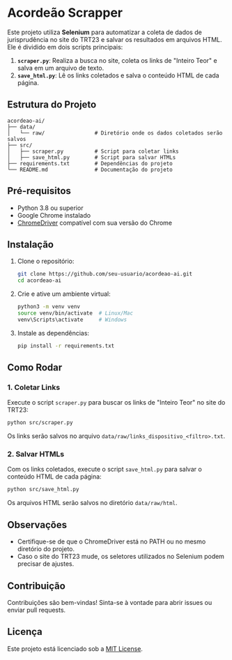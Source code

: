 <!-- @format -->

# Acordeão Scrapper

Este projeto utiliza **Selenium** para automatizar a coleta de dados de jurisprudência no site do TRT23 e salvar os resultados em arquivos HTML. Ele é dividido em dois scripts principais:

1. **`scraper.py`**: Realiza a busca no site, coleta os links de "Inteiro Teor" e salva em um arquivo de texto.
2. **`save_html.py`**: Lê os links coletados e salva o conteúdo HTML de cada página.

## Estrutura do Projeto

```
acordeao-ai/
├── data/
│   └── raw/                # Diretório onde os dados coletados serão salvos
├── src/
│   ├── scraper.py          # Script para coletar links
│   ├── save_html.py        # Script para salvar HTMLs
├── requirements.txt        # Dependências do projeto
└── README.md               # Documentação do projeto
```

## Pré-requisitos

- Python 3.8 ou superior
- Google Chrome instalado
- [ChromeDriver](https://chromedriver.chromium.org/downloads) compatível com sua versão do Chrome

## Instalação

1. Clone o repositório:

   ```bash
   git clone https://github.com/seu-usuario/acordeao-ai.git
   cd acordeao-ai
   ```

2. Crie e ative um ambiente virtual:

   ```bash
   python3 -m venv venv
   source venv/bin/activate  # Linux/Mac
   venv\Scripts\activate     # Windows
   ```

3. Instale as dependências:

   ```bash
   pip install -r requirements.txt
   ```

## Como Rodar

### 1. Coletar Links

Execute o script `scraper.py` para buscar os links de "Inteiro Teor" no site do TRT23:

```bash
python src/scraper.py
```

Os links serão salvos no arquivo `data/raw/links_dispositivo_<filtro>.txt`.

### 2. Salvar HTMLs

Com os links coletados, execute o script `save_html.py` para salvar o conteúdo HTML de cada página:

```bash
python src/save_html.py
```

Os arquivos HTML serão salvos no diretório `data/raw/html`.

## Observações

- Certifique-se de que o ChromeDriver está no PATH ou no mesmo diretório do projeto.
- Caso o site do TRT23 mude, os seletores utilizados no Selenium podem precisar de ajustes.

## Contribuição

Contribuições são bem-vindas! Sinta-se à vontade para abrir issues ou enviar pull requests.

## Licença

Este projeto está licenciado sob a [MIT License](LICENSE).
